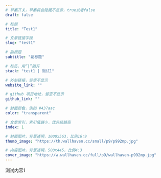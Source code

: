 ```yaml
---
# 草案开关，草案将会隐藏不显示，true或者false
draft: false

# 标题
title: "Test1"

# 文章链接字段
slug: "test1"

# 副标题
subtitle: "副标题"

# 标签，用“|”隔开
stack: "test1 | 测试1"

# 外站链接，留空不显示
website_link: ""

# github 项目地址，留空不显示
github_link: ""

# 封面颜色，例如 #437aac
color: "transparent"

# 文章索引，索引值越小，优先级越高
index: 1

# 封面图片，背景透明，1000x563，比例16:9
thumb_image: "https://th.wallhaven.cc/small/p9/p992mp.jpg"

# 内容图片，背景透明，500x445，比例4:3
cover_image: "https://w.wallhaven.cc/full/p9/wallhaven-p992mp.jpg"
---
```


测试内容1
